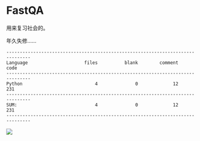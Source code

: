 # FastQA
 
用来复习社会的。

年久失修……

```
-------------------------------------------------------------------------------
Language                     files          blank        comment           code
-------------------------------------------------------------------------------
Python                           4              0             12            231
-------------------------------------------------------------------------------
SUM:                             4              0             12            231
-------------------------------------------------------------------------------
```

![](https://pic1.imgdb.cn/item/67dd6f2c88c538a9b5c304a7.png)

